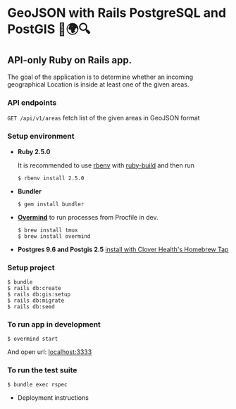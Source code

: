 # GeoJSON with Rails PostgreSQL and PostGIS 📐🌍🔍

## API-only Ruby on Rails app.

The goal of the application is to determine whether an incoming geographical Location is inside at least one of the given areas.

### API endpoints

`GET /api/v1/areas` fetch list of the given areas in GeoJSON format

### Setup environment

- **Ruby 2.5.0**

   It is recommended to use [rbenv](https://github.com/rbenv/rbenv) with [ruby-build](https://github.com/rbenv/ruby-build) and then run

   `$ rbenv install 2.5.0`

- **Bundler**

  `$ gem install bundler`
- **[Overmind](https://github.com/DarthSim/overmind)** to run processes from Procfile in dev.

  ```
  $ brew install tmux
  $ brew install overmind
  ```

- **Postgres 9.6 and Postgis 2.5**
  [install with Clover Health's Homebrew Tap](https://github.com/CloverHealth/homebrew-tap#installing-postgres-96-and-postgis-25)


### Setup project
```
$ bundle
$ rails db:create
$ rails db:gis:setup
$ rails db:migrate
$ rails db:seed
```

### To run app in development

```
$ overmind start
```

And open url: [localhost:3333](http://localhost:3333)


### To run the test suite

```
$ bundle exec rspec
```

* Deployment instructions
